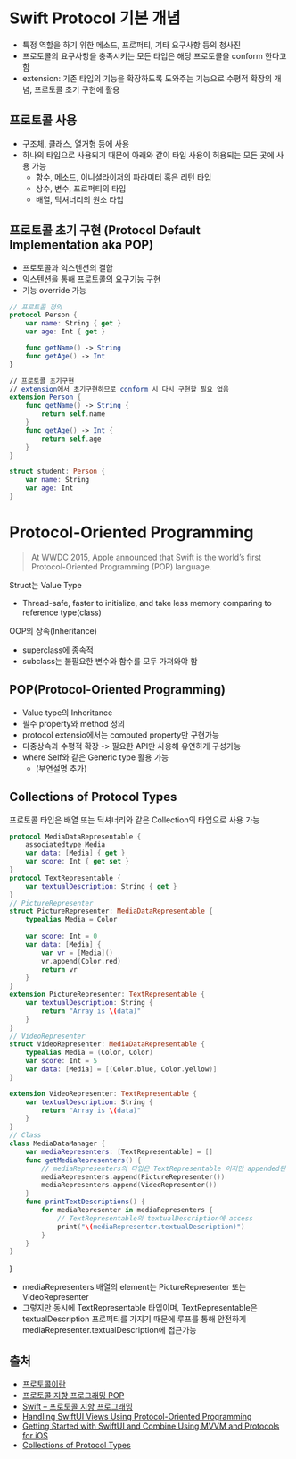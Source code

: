# Swift Protocol 기본 개념

- 특정 역할을 하기 위한 메소드, 프로퍼티, 기타 요구사항 등의 청사진
- 프로토콜의 요구사항을 충족시키는 모든 타입은 해당 프로토콜을 conform 한다고 함
- extension: 기존 타입의 기능을 확장하도록 도와주는 기능으로 수평적 확장의 개념, 프로토콜 초기 구현에 활용

## 프로토콜 사용
- 구조체, 클래스, 열거형 등에 사용
- 하나의 타입으로 사용되기 때문에 아래와 같이 타입 사용이 허용되는 모든 곳에 사용 가능
    - 함수, 메소드, 이니셜라이저의 파라미터 혹은 리턴 타입
    - 상수, 변수, 프로퍼티의 타입
    - 배열, 딕셔너리의 원소 타입


## 프로토콜 초기 구현 (Protocol Default Implementation aka POP)
- 프로토콜과 익스텐션의 결합
- 익스텐션을 통해 프로토콜의 요구기능 구현
- 기능 override 가능
``` swift
// 프로토콜 정의
protocol Person {
    var name: String { get }
    var age: Int { get }

    func getName() -> String
    func getAge() -> Int 
}

// 프로토콜 초기구현
// extension에서 초기구현하므로 conform 시 다시 구현할 필요 없음
extension Person {
    func getName() -> String {
        return self.name
    }
    func getAge() -> Int { 
        return self.age
    }
}

struct student: Person {
    var name: String
    var age: Int
}
```


# Protocol-Oriented Programming 
> At WWDC 2015, Apple announced that Swift is the world’s first Protocol-Oriented Programming (POP) language.

Struct는 Value Type
- Thread-safe, faster to initialize, and take less memory comparing to reference type(class)

OOP의 상속(Inheritance)
- superclass에 종속적
- subclass는 불필요한 변수와 함수를 모두 가져와야 함

## POP(Protocol-Oriented Programming)
- Value type의 Inheritance
- 필수 property와 method 정의
- protocol extensio에서는 computed property만 구현가능
- 다중상속과 수평적 확장 -> 필요한 API만 사용해 유연하게 구성가능
- where Self와 같은 Generic type 활용 가능
    - (부연설명 추가)

## Collections of Protocol Types
프로토콜 타입은 배열 또는 딕셔너리와 같은 Collection의 타입으로 사용 가능

```swift
protocol MediaDataRepresentable {
    associatedtype Media
    var data: [Media] { get }
    var score: Int { get set }
}
protocol TextRepresentable {
    var textualDescription: String { get }
}
// PictureRepresenter
struct PictureRepresenter: MediaDataRepresentable {
    typealias Media = Color
    
    var score: Int = 0
    var data: [Media] {
        var vr = [Media]()
        vr.append(Color.red)
        return vr
    }
}
extension PictureRepresenter: TextRepresentable {
    var textualDescription: String {
        return "Array is \(data)"
    }
}
// VideoRepresenter
struct VideoRepresenter: MediaDataRepresentable {
    typealias Media = (Color, Color)
    var score: Int = 5
    var data: [Media] = [(Color.blue, Color.yellow)]
}

extension VideoRepresenter: TextRepresentable {
    var textualDescription: String {
        return "Array is \(data)"
    }
}
// Class
class MediaDataManager {
    var mediaRepresenters: [TextRepresentable] = []
    func getMediaRepresenters() {
        // mediaRepresenters의 타입은 TextRepresentable 이지만 appended된 원소는 PictureRepresenter 또는 VideoRepresenter
        mediaRepresenters.append(PictureRepresenter())
        mediaRepresenters.append(VideoRepresenter())
    }
    func printTextDescriptions() {
        for mediaRepresenter in mediaRepresenters {
            // TextRepresentable의 textualDescription에 access
            print("\(mediaRepresenter.textualDescription)")
        }
    }
}
```
}
- mediaRepresenters 배열의 element는 PictureRepresenter 또는 VideoRepresenter
- 그렇지만 동시에 TextRepresentable 타입이며, TextRepresentable은 textualDescription 프로퍼티를 가지기 때문에 루프를 통해 안전하게 mediaRepresenter.textualDescription에 접근가능

## 출처
- [프로토콜이란](https://medium.com/@jgj455/%EC%98%A4%EB%8A%98%EC%9D%98-swift-%EC%83%81%EC%8B%9D-protocol-f18c82571dad)
- [프로토콜 지향 프로그래밍 POP](https://duwjdtn11.tistory.com/618)
- [Swift – 프로토콜 지향 프로그래밍](https://blog.yagom.net/531/)
- [Handling SwiftUI Views Using Protocol-Oriented Programming](https://betterprogramming.pub/handle-swiftui-views-using-protocol-oriented-programming-d07741f58f4b)
- [Getting Started with SwiftUI and Combine Using MVVM and Protocols for iOS](https://medium.com/swlh/getting-started-with-swiftui-and-combine-using-mvvm-and-protocols-for-ios-d8c37731a1d9)
- [Collections of Protocol Types](https://bbiguduk.gitbook.io/swift/language-guide-1/protocols#collections-of-protocol-types)